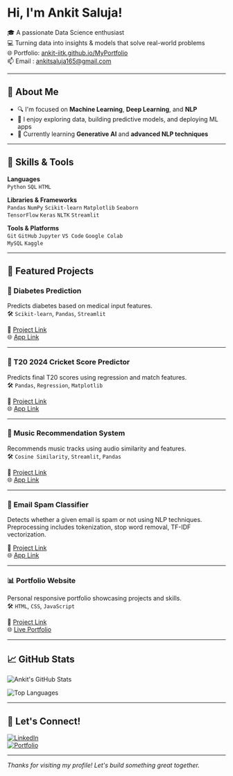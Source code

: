 #  Hi, I'm Ankit Saluja!

🎓 A passionate Data Science enthusiast  
💻 Turning data into insights & models that solve real-world problems  
🌐 Portfolio: [ankit-iitk.github.io/MyPortfolio](https://ankit-iitk.github.io/MyPortfolio/)  
📫 Email : ankitsaluja165@gmail.com  

---

## 🚀 About Me

- 🔍 I'm focused on **Machine Learning**, **Deep Learning**, and **NLP**
- 🔢 I enjoy exploring data, building predictive models, and deploying ML apps
- 🎯 Currently learning **Generative AI** and **advanced NLP techniques**
  

---

## 🧠 Skills & Tools

**Languages**  
`Python` `SQL` `HTML`

**Libraries & Frameworks**  
`Pandas` `NumPy` `Scikit-learn` `Matplotlib` `Seaborn`  
`TensorFlow` `Keras` `NLTK` `Streamlit`

**Tools & Platforms**  
`Git` `GitHub` `Jupyter` `VS Code` `Google Colab`  
`MySQL` `Kaggle`

---

## 📂 Featured Projects

### 🎯 Diabetes Prediction
Predicts diabetes based on medical input features.  
🛠️ `Scikit-learn`, `Pandas`, `Streamlit`  

🔗 [Project Link](https://github.com/ankit-iitk/Diabetes-Prediction-ML-Project )  
🌐 [App Link](https://diabetes-prediction-ml-project.streamlit.app/)

---

### 🏏 T20 2024 Cricket Score Predictor
Predicts final T20 scores using regression and match features.  
🛠️ `Pandas`, `Regression`, `Matplotlib`  

🔗 [Project Link](https://github.com/ankit-iitk/T20-Cricket-Prediction-2024 )  
🌐 [App Link](https://t20-cricket-prediction-2024.streamlit.app/)

---

### 🎵 Music Recommendation System 
Recommends music tracks using audio similarity and features.  
🛠️ `Cosine Similarity`, `Streamlit`, `Pandas`  

🔗 [Project Link](https://github.com/ankit-iitk/Music-Recommender-System)  
🌐 [App Link](https://music-recommendeer-system.streamlit.app/) 

---

### 📧 Email Spam Classifier
Detects whether a given email is spam or not using NLP techniques. Preprocessing includes tokenization, stop word removal, TF-IDF vectorization.

🔗 [Project Link](https://github.com/ankit-iitk/Email-Spam-Classifier)  
🌐 [App Link](https://email-spam-classifier2.streamlit.app/)
 
---

### 📊 Portfolio Website
Personal responsive portfolio showcasing projects and skills.  
🛠️ `HTML`, `CSS`, `JavaScript`  

🔗 [Project Link](https://github.com/ankit-iitk/MyPortfolio)  
🌐 [Live Portfolio](https://ankit-iitk.github.io/MyPortfolio/)

---

## 📈 GitHub Stats

![Ankit's GitHub Stats](https://github-readme-stats.vercel.app/api?username=ankit-iitk&show_icons=true&theme=radical)

![Top Languages](https://github-readme-stats.vercel.app/api/top-langs/?username=ankit-iitk&layout=compact&theme=radical)

---

## 🔗 Let's Connect!

[![LinkedIn](https://img.shields.io/badge/-LinkedIn-blue?style=flat-square&logo=linkedin)](https://www.linkedin.com/in/ankit-saluja-1046a632b)  
[![Portfolio](https://img.shields.io/badge/-Portfolio-black?style=flat-square&logo=firefox)](https://ankit-iitk.github.io/MyPortfolio/)

---

*Thanks for visiting my profile!  Let's build something great together.* 
